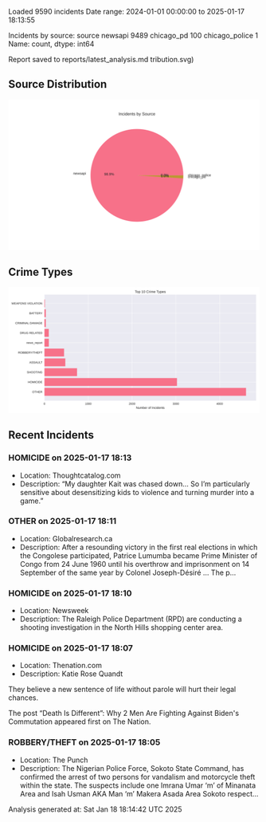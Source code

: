 
Loaded 9590 incidents
Date range: 2024-01-01 00:00:00 to 2025-01-17 18:13:55

Incidents by source:
source
newsapi           9489
chicago_pd         100
chicago_police       1
Name: count, dtype: int64

Report saved to reports/latest_analysis.md
tribution.svg)

## Source Distribution
![Source Distribution](images/source_distribution.svg)

## Crime Types
![Crime Types](images/crime_types.svg)

## Recent Incidents

### HOMICIDE on 2025-01-17 18:13
- Location: Thoughtcatalog.com
- Description: “My daughter Kait was chased down... So I’m particularly sensitive about desensitizing kids to violence and turning murder into a game.”


### OTHER on 2025-01-17 18:11
- Location: Globalresearch.ca
- Description: After a resounding victory in the first real elections in which the Congolese participated, Patrice Lumumba became Prime Minister of Congo from 24 June 1960 until his overthrow and imprisonment on 14 September of the same year by Colonel Joseph-Désiré …
The p…


### HOMICIDE on 2025-01-17 18:10
- Location: Newsweek
- Description: The Raleigh Police Department (RPD) are conducting a shooting investigation in the North Hills shopping center area.


### HOMICIDE on 2025-01-17 18:07
- Location: Thenation.com
- Description: Katie Rose Quandt



They believe a new sentence of life without parole will hurt their legal chances.




The post “Death Is Different”: Why 2 Men Are Fighting Against Biden's Commutation appeared first on The Nation.


### ROBBERY/THEFT on 2025-01-17 18:05
- Location: The Punch
- Description: The Nigerian Police Force, Sokoto State Command, has confirmed the arrest of two persons for vandalism and motorcycle theft within the state. The suspects include one Imrana Umar ‘m’ of Minanata Area and Isah Usman AKA Man ‘m’ Makera Asada Area Sokoto respect…

Analysis generated at: Sat Jan 18 18:14:42 UTC 2025
